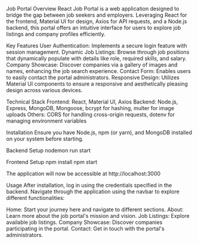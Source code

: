 Job Portal
Overview
React Job Portal is a web application designed to bridge the gap between job seekers and employers. Leveraging React for the frontend, Material UI for design, Axios for API requests, and a Node.js backend, this portal offers an intuitive interface for users to explore job listings and company profiles efficiently.

Key Features
User Authentication: Implements a secure login feature with session management.
Dynamic Job Listings: Browse through job positions that dynamically populate with details like role, required skills, and salary.
Company Showcase: Discover companies via a gallery of images and names, enhancing the job search experience.
Contact Form: Enables users to easily contact the portal administrators.
Responsive Design: Utilizes Material UI components to ensure a responsive and aesthetically pleasing design across various devices.

Technical Stack
Frontend: React, Material UI, Axios
Backend: Node.js, Express, MongoDB, Mongoose, bcrypt for hashing, multer for image uploads
Others: CORS for handling cross-origin requests, dotenv for managing environment variables

Installation
Ensure you have Node.js, npm (or yarn), and MongoDB installed on your system before starting.

Backend Setup
nodemon run start

Frontend Setup
npm install npm start

The application will now be accessible at http://localhost:3000

Usage
After installation, log in using the credentials specified in the backend. Navigate through the application using the navbar to explore different functionalities:

Home: Start your journey here and navigate to different sections.
About: Learn more about the job portal's mission and vision.
Job Listings: Explore available job listings.
Company Showcase: Discover companies participating in the portal.
Contact: Get in touch with the portal's administrators.
